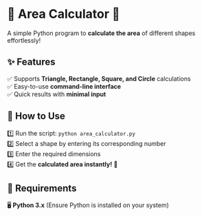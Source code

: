 # 📐 Area Calculator 🚀  

A simple Python program to **calculate the area** of different shapes effortlessly!  

## ✨ Features  
✅ Supports **Triangle, Rectangle, Square, and Circle** calculations  
✅ Easy-to-use **command-line interface**  
✅ Quick results with **minimal input**  

## 🔧 How to Use  
1️⃣ Run the script: `python area_calculator.py`  
2️⃣ Select a shape by entering its corresponding number  
3️⃣ Enter the required dimensions  
4️⃣ Get the **calculated area instantly!** 🎉  

## 📌 Requirements  
🖥️ **Python 3.x** (Ensure Python is installed on your system)  
  
